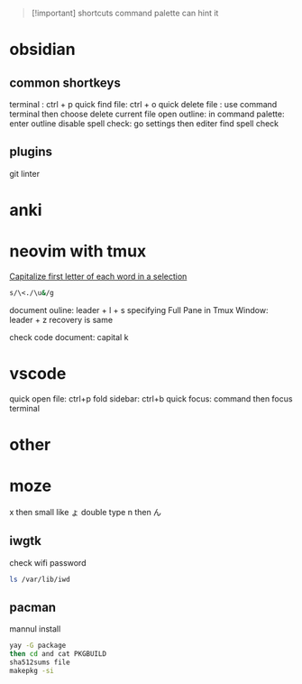 > [!important] shortcuts
> command palette can hint it

# obsidian

## common shortkeys

terminal : ctrl + p
quick find file: ctrl + o
quick delete file : use command  terminal then choose delete current file
open outline: in command palette: enter outline
disable spell check:  go settings then editer find spell check

## plugins

git
linter

# anki

# neovim with tmux

[Capitalize first letter of each word in a selection](https://stackoverflow.com/questions/17440659/capitalize-first-letter-of-each-word-in-a-selection-using-vim)

```bash
s/\<./\u&/g
```

document ouline: leader + l + s
specifying Full Pane in Tmux Window: leader + z recovery is same

check code document: capital k

# vscode

quick open file: ctrl+p
fold sidebar: ctrl+b
quick focus: command then focus terminal

# other

# moze

x then  small like ょ
double type n then ん

## iwgtk

check wifi password
```bash
ls /var/lib/iwd
```

## pacman

mannul install
```bash
yay -G package
then cd and cat PKGBUILD
sha512sums file
makepkg -si
```
